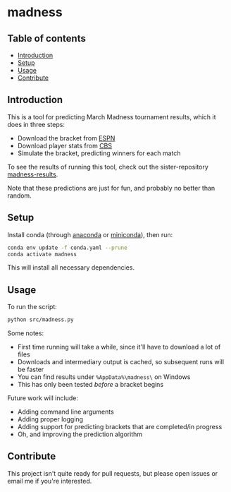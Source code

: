 # madness

## Table of contents

- [Introduction](#introduction)
- [Setup](#setup)
- [Usage](#usage)
- [Contribute](#contribute)

## Introduction

This is a tool for predicting March Madness tournament results, which it does in three steps:
* Download the bracket from [ESPN](https://fantasy.espn.com/tournament-challenge-bracket/)
* Download player stats from [CBS](https://www.cbssports.com/college-basketball/teams/)
* Simulate the bracket, predicting winners for each match

To see the results of running this tool, check out the sister-repository [madness-results](https://github.com/davidtorosyan/madness-results).

Note that these predictions are just for fun, and probably no better than random.
## Setup

Install conda (through [anaconda](https://docs.anaconda.com/anaconda/install/) or [miniconda](https://docs.conda.io/en/latest/miniconda.html)), then run:

```sh
conda env update -f conda.yaml --prune
conda activate madness
```

This will install all necessary dependencies.

## Usage

To run the script:
```sh
python src/madness.py
```

Some notes:
* First time running will take a while, since it'll have to download a lot of files
* Downloads and intermediary output is cached, so subsequent runs will be faster
* You can find results under `%AppData%\madness\` on Windows
* This has only been tested *before* a bracket begins

Future work will include:
* Adding command line arguments
* Adding proper logging
* Adding support for predicting brackets that are completed/in progress
* Oh, and improving the prediction algorithm

## Contribute

This project isn't quite ready for pull requests, but please open issues or email me if you're interested.